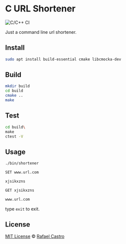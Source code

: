 # C URL Shortener

![C/C++ CI](https://github.com/RafaelC457ro/c_url_shortener/workflows/C/C++%20CI/badge.svg?branch=master)

Just a command line url shortener.

## Install

```sh
sudo apt install build-essential cmake libcmocka-dev
```

## Build

```sh
mkdir build
cd build
cmake ..
make
```

## Test

```sh
cd build\
make
ctest -V
```

## Usage

```sh
./bin/shortener

SET www.url.com

xjsikxzns

GET xjsikxzns

www.url.com

```

type `exit` to exit.

## License

[MIT License](LICENSE.md) © [Rafael Castro](https://twitter.com/rafaelc457ro)
